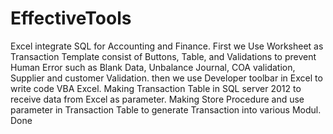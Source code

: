 # EffectiveTools
Excel integrate SQL for Accounting and Finance.
First we Use Worksheet as Transaction Template consist of Buttons, Table, and Validations to prevent Human Error such as Blank Data, Unbalance Journal, COA validation, Supplier and customer Validation.
then we use Developer toolbar in Excel to write code VBA Excel.
Making Transaction Table in SQL server 2012 to receive data from Excel as parameter.
Making Store Procedure and use parameter in Transaction Table to generate Transaction into various Modul.
Done
